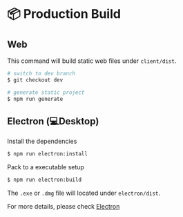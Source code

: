 # 📦 Production Build

## Web

This command will build static web files under `client/dist`.

```bash
# switch to dev branch
$ git checkout dev

# generate static project
$ npm run generate
```

## Electron (💻Desktop)

Install the dependencies

```bash
$ npm run electron:install
```

Pack to a executable setup

```bash
$ npm run electron:build
```

The `.exe` or `.dmg` file will located under `electron/dist`.

For more details, please check [Electron](https://electronjs.org/)
